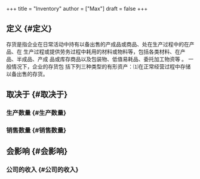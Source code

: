 +++
title = "Inventory"
author = ["Max"]
draft = false
+++

## 定义 {#定义}

存货是指企业在日常活动中持有以备出售的产成品或商品、处在生产过程中的在产品、在
生产过程或提供劳务过程中耗用的材料或物料等，包括各类材料、在产品、半成品、产成
品或库存商品以及包装物、低值易耗品、委托加工物资等 。 一般情况下，企业的存货包
括下列三种类型的有形资产：⑴在正常经营过程中存储以备出售的存货。


## 取决于 {#取决于}


### 生产数量 {#生产数量}


### 销售数量 {#销售数量}


## 会影响 {#会影响}


### 公司的收入 {#公司的收入}
